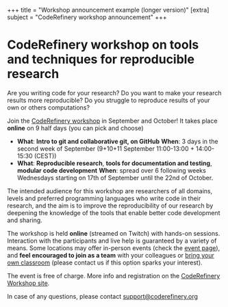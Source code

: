 +++
title = "Workshop announcement example (longer version)"
[extra]
subject = "CodeRefinery workshop announcement"
+++

# CodeRefinery workshop on tools and techniques for reproducible research

Are you writing code for your research?
Do you want to make your research results more reproducible?
Do you struggle to reproduce results of your own or others computations?

Join the [CodeRefinery workshop](http://coderefinery.github.io/2025-09-09-workshop/) in September and October!
It takes place **online** on 9 half days (you can pick and choose)

-   **What**: **Intro to git and collaborative git, on GitHub**
    **When**: 3 days in the second week of September (9+10+11 September 11:00-13:00 + 14:00-15:30 (CEST))
-   **What**: **Reproducible research**, **tools for documentation and testing**, **modular code development**
    **When**: spread over 6 following weeks Wednesdays starting on 17th of September until the 22nd of October.

The intended audience for this workshop are researchers of all domains, levels and preferred programming languages who write code in their research, and the aim is to improve the reproducibility of our research by deepening the knowledge of the tools that enable better code development and sharing.

The workshop is held **online** (streamed on Twitch) with hands-on sessions.
Interaction with the participants and live help is guaranteed by a variety of means.
Some locations may offer in-person events (check the [event page](https://coderefinery.github.io/2025-09-09-workshop/)), and **feel encouraged to join as a team** with your colleagues or [bring your own classroom](https://coderefinery.org/blog/bring-your-own-classroom/) (please contact us if this option sparks your interest).

The event is free of charge.
More info and registration on the [CodeRefinery Workshop site](https://coderefinery.github.io/2025-09-09-workshop/).

In case of any questions, please contact support@coderefinery.org

